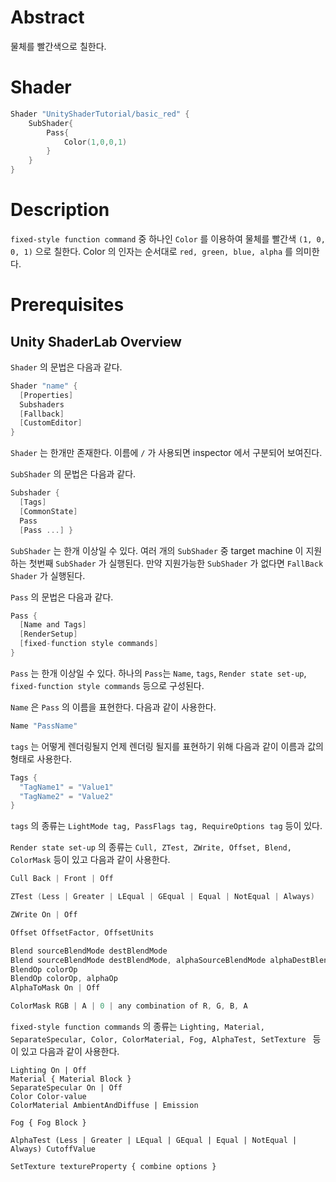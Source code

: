 # Abstract

물체를 빨간색으로 칠한다.

# Shader

```c
Shader "UnityShaderTutorial/basic_red" {
	SubShader{
		Pass{
			Color(1,0,0,1)
		}
	}
}
```

# Description

`fixed-style function command` 중 하나인 `Color`  를 이용하여 물체를 빨간색 `(1, 0, 0, 1)` 으로 칠한다. Color 의 인자는 순서대로 `red, green, blue, alpha` 를 의미한다.

# Prerequisites

## Unity ShaderLab Overview

`Shader` 의 문법은 다음과 같다.

```c
Shader "name" { 
  [Properties] 
  Subshaders 
  [Fallback] 
  [CustomEditor] 
}
```

`Shader` 는 한개만 존재한다. 이름에 `/` 가 사용되면 inspector 에서 구분되어 보여진다.

`SubShader` 의 문법은 다음과 같다.

```c
Subshader { 
  [Tags] 
  [CommonState] 
  Pass 
  [Pass ...] }
```

`SubShader` 는 한개 이상일 수 있다. 여러 개의 `SubShader` 중 target machine 이 지원하는 첫번째 `SubShader` 가 실행된다. 만약 지원가능한 `SubShader` 가 없다면 `FallBack Shader` 가 실행된다.

`Pass` 의 문법은 다음과 같다.

```c
Pass { 
  [Name and Tags] 
  [RenderSetup] 
  [fixed-function style commands] 
}
```

`Pass` 는 한개 이상일 수 있다. 하나의 `Pass`는 `Name`, `tags`, `Render state set-up`, `fixed-function style commands` 등으로 구성된다. 

`Name` 은 `Pass` 의 이름을 표현한다. 다음과 같이 사용한다.

```c
Name "PassName"
```

`tags` 는 어떻게 렌더링될지 언제 렌더링 될지를 표현하기 위해 다음과 같이 이름과 값의 형태로 사용한다. 

```c
Tags { 
  "TagName1" = "Value1" 
  "TagName2" = "Value2" 
}
```

`tags` 의 종류는 `LightMode tag, PassFlags tag, RequireOptions tag` 등이 있다.

`Render state set-up` 의 종류는 `Cull, ZTest, ZWrite, Offset, Blend, ColorMask` 등이 있고 다음과 같이 사용한다.

```c
Cull Back | Front | Off

ZTest (Less | Greater | LEqual | GEqual | Equal | NotEqual | Always)

ZWrite On | Off

Offset OffsetFactor, OffsetUnits

Blend sourceBlendMode destBlendMode
Blend sourceBlendMode destBlendMode, alphaSourceBlendMode alphaDestBlendMode
BlendOp colorOp
BlendOp colorOp, alphaOp
AlphaToMask On | Off

ColorMask RGB | A | 0 | any combination of R, G, B, A
```

`fixed-style function commands` 의 종류는 `Lighting, Material, SeparateSpecular, Color, ColorMaterial, Fog, AlphaTest, SetTexture ` 등이 있고 다음과 같이 사용한다.

```
Lighting On | Off
Material { Material Block }
SeparateSpecular On | Off
Color Color-value
ColorMaterial AmbientAndDiffuse | Emission

Fog { Fog Block }

AlphaTest (Less | Greater | LEqual | GEqual | Equal | NotEqual | Always) CutoffValue

SetTexture textureProperty { combine options }
```
